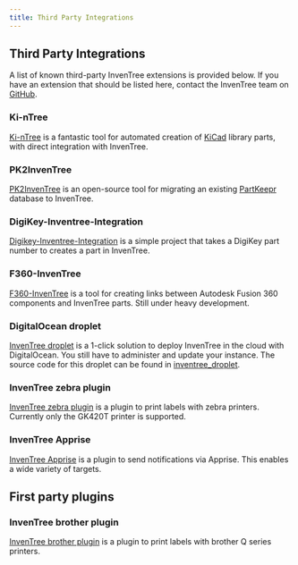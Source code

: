 ```yaml
---
title: Third Party Integrations
---
```


## Third Party Integrations

A list of known third-party InvenTree extensions is provided below. If you have an extension that should be listed here, contact the InvenTree team on [GitHub](https://github.com/inventree/).

### Ki-nTree

[Ki-nTree](https://github.com/sparkmicro/Ki-nTree/) is a fantastic tool for automated creation of [KiCad](https://www.kicad.org/) library parts, with direct integration with InvenTree.

### PK2InvenTree

[PK2InvenTree](https://github.com/rgilham/PK2InvenTree) is an open-source tool for migrating an existing [PartKeepr](https://github.com/partkeepr/PartKeepr) database to InvenTree.

### DigiKey-Inventree-Integration
[Digikey-Inventree-Integration](https://github.com/EUdds/Digikey-Inventree-Integration) is a simple project that takes a DigiKey part number to creates a part in InvenTree.

### F360-InvenTree

[F360-InvenTree](https://github.com/matmair/F360-InvenTree/) is a tool for creating links between Autodesk Fusion 360 components and InvenTree parts.
Still under heavy development.

### DigitalOcean droplet

[InvenTree droplet](https://inventree.org/digitalocean) is a 1-click solution to deploy InvenTree in the cloud with DigitalOcean. You still have to administer and update your instance.
The source code for this droplet can be found in [inventree_droplet](https://github.com/invenhost/inventree_droplet).

### InvenTree zebra plugin

[InvenTree zebra plugin](https://github.com/SergeoLacruz/inventree-zebra-plugin) is a plugin to print labels with zebra printers.
Currently only the GK420T printer is supported.

### InvenTree Apprise

[InvenTree Apprise](https://github.com/matmair/inventree-apprise) is a plugin to send notifications via Apprise. This enables a wide variety of targets.

## First party plugins

### InvenTree brother plugin

[InvenTree brother plugin](https://github.com/inventree/inventree-brother-plugin) is a plugin to print labels with brother Q series printers.

